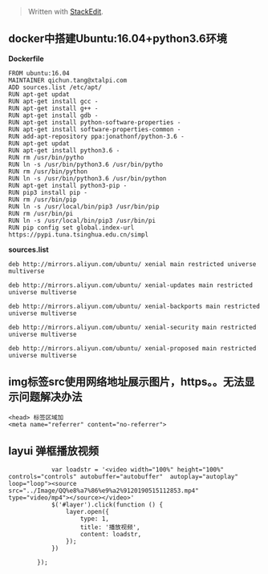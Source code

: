 


> Written with [StackEdit](https://stackedit.io/).

## docker中搭建Ubuntu:16.04+python3.6环境

**Dockerfile**

	FROM ubuntu:16.04
	MAINTAINER qichun.tang@xtalpi.com
	ADD sources.list /etc/apt/
	RUN apt-get updat
	RUN apt-get install gcc -
	RUN apt-get install g++ -
	RUN apt-get install gdb -
	RUN apt-get install python-software-properties -
	RUN apt-get install software-properties-common -
	RUN add-apt-repository ppa:jonathonf/python-3.6 -
	RUN apt-get updat
	RUN apt-get install python3.6 -
	RUN rm /usr/bin/pytho
	RUN ln -s /usr/bin/python3.6 /usr/bin/pytho
	RUN rm /usr/bin/python
	RUN ln -s /usr/bin/python3.6 /usr/bin/python
	RUN apt-get install python3-pip -
	RUN pip3 install pip -
	RUN rm /usr/bin/pip
	RUN ln -s /usr/local/bin/pip3 /usr/bin/pip
	RUN rm /usr/bin/pi
	RUN ln -s /usr/local/bin/pip3 /usr/bin/pi
	RUN pip config set global.index-url https://pypi.tuna.tsinghua.edu.cn/simpl

**sources.list**

	deb http://mirrors.aliyun.com/ubuntu/ xenial main restricted universe multiverse

	deb http://mirrors.aliyun.com/ubuntu/ xenial-updates main restricted universe multiverse

	deb http://mirrors.aliyun.com/ubuntu/ xenial-backports main restricted universe multiverse

	deb http://mirrors.aliyun.com/ubuntu/ xenial-security main restricted universe multiverse

	deb http://mirrors.aliyun.com/ubuntu/ xenial-proposed main restricted universe multiverse
## img标签src使用网络地址展示图片，https。。无法显示问题解决办法

	<head> 标签区域加
	<meta name="referrer" content="no-referrer">
## layui 弹框播放视频
	            var loadstr = '<video width="100%" height="100%"  controls="controls" autobuffer="autobuffer"  autoplay="autoplay" loop="loop"><source src="../Image/QQ%e8%a7%86%e9%a2%9120190515112853.mp4" type="video/mp4"></source></video>'
	            $('#layer').click(function () {
	                layer.open({
	                    type: 1,
	                    title: '播放视频',
	                    content: loadstr,
	                });
	            })
	 
	        });
